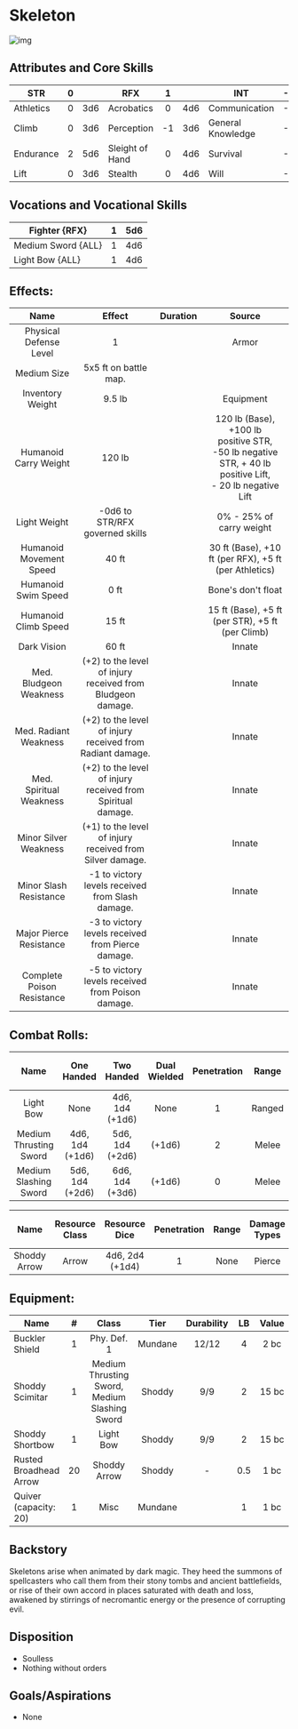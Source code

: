 # Skeleton

![img](Skeleton.png)

## Attributes and Core Skills

| STR       |   0   |       | RFX             |   1   |       | INT               |  -1   |       |
| --------- | :---: | :---: | --------------- | :---: | :---: | ----------------- | :---: | :---: |
| Athletics |   0   |  3d6  | Acrobatics      |   0   |  4d6  | Communication     |  -1   |  1d6  |
| Climb     |   0   |  3d6  | Perception      |  -1   |  3d6  | General Knowledge |  -1   |  1d6  |
| Endurance |   2   |  5d6  | Sleight of Hand |   0   |  4d6  | Survival          |  -1   |  1d6  |
| Lift      |   0   |  3d6  | Stealth         |   0   |  4d6  | Will         |  -1   |  1d6  |

## Vocations and Vocational Skills

| Fighter {RFX}      |   1   |  5d6  |
| ------------------ | :---: | :---: |
| Medium Sword {ALL} |   1   |  4d6  |
| Light Bow {ALL}    |   1   |  4d6  |

## Effects:

|            Name            |                           Effect                            | Duration |                                                                  Source                                                                  |
| :------------------------: | :---------------------------------------------------------: | :------: | :--------------------------------------------------------------------------------------------------------------------------------------: |
|   Physical Defense Level   |                              1                              |          |                                                                  Armor                                                                   |
|        Medium Size         |                    5x5 ft on battle map.                    |          |                                                                                                                                          |
|      Inventory Weight      |                           9.5 lb                            |          |                                                                Equipment                                                                 |
|   Humanoid Carry Weight    |                           120 lb                            |          | 120 lb (Base), +100 lb positive STR,<br />-50 lb negative STR, + 40 lb positive Lift,<br />- 20 lb negative Lift |
|        Light Weight        |               -0d6 to STR/RFX governed skills               |          |                                                         0% - 25% of carry weight                                                         |
|  Humanoid Movement Speed   |                            40 ft                            |          |                                          30 ft (Base), +10 ft (per RFX), +5 ft (per Athletics)                                           |
|    Humanoid Swim Speed     |                            0 ft                             |          |                                                            Bone's don't float                                                            |
|    Humanoid Climb Speed    |                            15 ft                            |          |                                             15 ft (Base), +5 ft (per STR), +5 ft (per Climb)                                             |
|        Dark Vision         |                            60 ft                            |          |                                                                  Innate                                                                  |
|   Med. Bludgeon Weakness   | (+2) to the level of injury received from Bludgeon damage.  |          |                                                                  Innate                                                                  |
|   Med. Radiant Weakness    |  (+2) to the level of injury received from Radiant damage.  |          |                                                                  Innate                                                                  |
|  Med. Spiritual Weakness   | (+2) to the level of injury received from Spiritual damage. |          |                                                                  Innate                                                                  |
|   Minor Silver Weakness    |  (+1) to the level of injury received from Silver damage.   |          |                                                                  Innate                                                                  |
|   Minor Slash Resistance   |      -1 to victory levels received from Slash damage.       |          |                                                                  Innate                                                                  |
|  Major Pierce Resistance   |      -3 to victory levels received from Pierce damage.      |          |                                                                  Innate                                                                  |
| Complete Poison Resistance |      -5 to victory levels received from Poison damage.      |          |                                                                  Innate                                                                  |

## Combat Rolls:

|          Name          |   One<br />Handed    |   Two<br />Handed    | Dual<br />Wielded | Penetration | Range  | Damage<br />Types | Engageable<br />Opponents | Area Of<br />Effect | Resource<br />Class |
| :--------------------: | :------------------: | :------------------: | :---------------: | :---------: | :----: | :---------------: | :-----------------------: | :-----------------: | :-----------------: |
|       Light Bow        |         None         | 4d6, 1d4<br />(+1d6) |       None        |      1      | Ranged |      Pierce       |           Quick           |        None         |        None         |
| Medium Thrusting Sword | 4d6, 1d4<br />(+1d6) | 5d6, 1d4<br />(+2d6) |      (+1d6)       |      2      | Melee  |      Pierce       |           Rapid           |        None         |        None         |
| Medium Slashing Sword  | 5d6, 1d4<br />(+2d6) | 6d6, 1d4<br />(+3d6) |      (+1d6)       |      0      | Melee  |       Slash       |           Rapid           |        None         |        None         |

|     Name     | Resource<br />Class |  Resource<br />Dice  | Penetration | Range | Damage<br />Types | Area Of<br />Effect |
| :----------: | :-----------------: | :------------------: | :---------: | :---: | :---------------: | :-----------------: |
| Shoddy Arrow |        Arrow        | 4d6, 2d4<br />(+1d4) |      1      | None  |      Pierce       |        None         |

## Equipment:

| Name                   |   #   |                     Class                     |  Tier   | Durability |  LB   | Value |
| ---------------------- | :---: | :-------------------------------------------: | :-----: | :--------: | :---: | :---: |
| Buckler Shield         |   1   |                  Phy. Def. 1                  | Mundane |   12/12    |   4   | 2 bc  |
| Shoddy Scimitar        |   1   | Medium Thrusting Sword, Medium Slashing Sword | Shoddy  |    9/9     |   2   | 15 bc |
| Shoddy Shortbow        |   1   |                   Light Bow                   | Shoddy  |    9/9     |   2   | 15 bc |
| Rusted Broadhead Arrow |  20   |                 Shoddy Arrow                  | Shoddy  |     -      |  0.5  | 1 bc  |
| Quiver (capacity: 20)  |   1   |                     Misc                      | Mundane |            |   1   | 1 bc  |

## Backstory

Skeletons arise when animated by dark magic. They heed the summons of spellcasters who call them from their stony tombs and ancient battlefields, or rise of their own accord in places saturated with death and loss, awakened by stirrings of necromantic energy or the presence of corrupting evil.

## Disposition

- Soulless
- Nothing without orders

## Goals/Aspirations

- None
